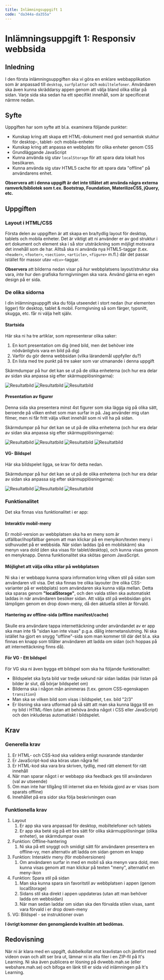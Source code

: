 ```yaml
---
title: Inlämningsuppgift 1
code: "da344a-da355a"
---
```

# Inlämningsuppgift 1: Responsiv webbsida

## Inledning

I den första inlämningsuppgiften ska vi göra en enklare webbapplikation som är anpassad till `desktop`, `surfplattor` och `mobiltelefoner`. Användaren ska även kunna skräddarsy appen genom att välja bland olika stilar på sidan. Varje sida ska sedan ha ett specifikt innehåll, som är specificerat närmre nedan.

## Syfte

Uppgiften har som syfte att bl.a. examinera följande punkter:

*   Kunskap kring att skapa ett HTML-dokument med god semantisk stuktur för desktop-, tablet- och mobila-enheter
*   Kunskap kring att anpassa en webbplats för olika enheter genom CSS
*   Grundläggande JavaScript
*   Kunna använda sig utav `localStorage` för att spara data lokalt hos besökaren.
*   Kunna använda sig utav HTML5 cache för att spara data "offline" på användarens enhet.

**Observera att i denna uppgift är det inte tillåtet att använda några externa ramverk/bibliotek som t.ex. Bootstrap, Foundation, MaterilizeCSS, jQuery, etc.**

## Uppgiften

### Layout i HTML/CSS

Första delen av uppgiften är att skapa en bra/tydlig layout för desktop, tablets och mobila enheter. Det är viktigt att ni använder er av god struktur i ert dokument och element ska i så stor utsträckning som möjligt motsvara det innehåll som de har. Alltså ska ni använda nya HTML5-taggar (t.ex. `<header>`, `<footer>`, `<section>`, `<article>`, `<figure>` m.fl.) där det passar istället för massor utav `<div>`-taggar.

**Observera** att bilderna nedan visar på *hur* webbplatsens layout/struktur ska vara, *inte* hur den grafiska formgivningen ska vara. Använd gärna en egen design på er sida.

### De olika sidorna

I din inlämningsuppgift ska du följa utseendet i stort nedan (hur elementen ligger) för desktop, tablet & mobil. Formgivning så som färger, typsnitt, skugga, etc. får ni välja helt själv.

#### Startsida

Här ska ni ha tre artiklar, som representerar olika saker:

1. En kort presentation om dig (med bild, men det behöver inte nödvänligtvis vara en bild på dig)
2. Varför du gör denna webbsidan (vilka lärandemål uppfyller du?)
3. En lista med tre punkt på tre saker som var utmanande i denna uppgift

Skärmdumpar på hur det kan se ut på de olika enheterna (och hur era delar av sidan ska anpassa sig efter skärmupplösningarna):

![Resultatbild](images/desktop1.png)
![Resultatbild](images/tablet1.png)
![Resultatbild](images/mobile1.png)

#### Presentation av figurer

Denna sida ska presentera minst 4st figurer som ska lägga sig på olika sätt, beroende på vilken enhet som man surfar in på. Jag använder mig utan filmer, men ni får fritt välja vilket innehåll som ni vill ha på sidan.

Skärmdumpar på hur det kan se ut på de olika enheterna (och hur era delar av sidan ska anpassa sig efter skärmupplösningarna):

![Resultatbild](images/desktop2.png)
![Resultatbild](images/tablet2.png)
![Resultatbild](images/mobile2.png)
![Resultatbild](images/mobile2b.png)

#### VG- Bildspel

Här ska bildspelet ligga, se krav för detta nedan.

Skärmdumpar på hur det kan se ut på de olika enheterna (och hur era delar av sidan ska anpassa sig efter skärmupplösningarna):

![Resultatbild](images/desktop3.png)
![Resultatbild](images/tablet3.png)
![Resultatbild](images/mobile3.png)

### Funktionalitet

Det ska finnas viss funktionalitet i er app:

#### Interaktiv mobil-meny

Er mobil-version av webbplatsen ska ha en meny som är utfällbar/ihopfällbar genom att man klickar på en menyikon/texten meny i sidhuvudet på er webbsida. När sidan laddas (på en mobilskärm) ska menyn vara dold (den ska visas för tablet/desktop), och kunna visas genom en menyknapp. Denna funktionalitet ska skötas genom JavaScript.

#### Möjlighet att välja olika stilar på webbplatsen

Ni ska i er webbapp kunna spara information kring vilken stil på sidan som användaren vill visa. Det ska finnas tre olika layouter (tre olika CSS-varianter på er webbplats) som användaren ska kunna välja mellan. Detta ska sparas genom **"localStorage"**, och den valda stilen ska automatiskt laddas in när användaren besöker sidan. Att välja stil på webbsidan görs lämpligen genom en drop down-meny, då den aktuella stilen är förvald.

#### Hantering av offline-sida (offline manifest/cache)

Skulle era användare tappa internettäckning under användandet av er app ska man inte få "sidan kan inte visas" p.g.a. dålig internetanslutning. Ni ska istället ha gjort en snygg "offline"-sida som man kommer till där det bl.a. ska finnas en knapp som tillåter användaren att ladda om sidan (och hoppas på att internettäckning finns då).

#### För VG - Ett bildspel

För VG ska ni även bygga ett bildspel som ska ha följande funktionalitet:

*   Bildspelet ska byta bild var tredje sekund när sidan laddas (när listan på bilder är slut, då börjar bildspelet om)
*   Bilderna ska i någon mån aninmeras (t.ex. genom CSS-egenskapen `transition`)
*   Man ska se vilken bild som visas i bildspelet, t.ex. bild "2/3"
*   Er lösning ska vara utformad på så sätt att man ska kunna lägga till en ny bild i HTML-filen (utan att behöva ändra något i CSS eller JavaScript) och den inkluderas automatiskt i bildspelet.

## Krav

### Generella krav

1. Er HTML- och CSS-kod ska validera enligt nuvarande standarder
2. Er JavaScript-kod ska köras utan några fel
3. Er HTML-kod ska vara bra skriven, tydlig, med rätt element för rätt innehåll
4. När man sparar något i er webbapp ska feedback ges till användaren (val av utseende)
5. Om man inte har tillgång till internet ska en felsida gjord av er visas (som sparats offline)
6. Innehållet på era sidor ska följa beskrivningen ovan

### Funktionella krav

1.  Layout
    1.  Er app ska vara anpassad för desktop, mobiltelefoner och tablets
    2.  Er app ska beté sig på ett bra sätt för olika skärmupplösningar (olika enheter), se skärmdumpar ovan
2.  Funktion: Offline-hantering
    1.  Ni ska på ett snyggt och smidigt sätt för användaren presentera en offline-vy, men alternativ att ladda om sidan genom en knapp
3.  Funktion: Interaktiv meny (för mobilversionen)
    1.  Om användaren surfar in med en mobil så ska menyn vara dold, men kunna visas genom att man klickar på texten "meny", alternativt en meny-ikon
4.  Funktion: Spara stil på sidan
    1.  Man ska kunna spara sin favoritstil av webbplatsen i appen (genom localStorage)
    2.  Sidans stil ska direkt i appen uppdateras (utan att man behöver ladda om webbsidan)
	3.  När man sedan laddar om sidan ska den förvalda stilen visas, samt vara förvald i er drop down-meny
5.  VG: Bildspel - se instruktioner ovan

**I övrigt kommer den genomgående kvalitén att bedömas.**

## Redovisning

När ni är klara med en uppgift, dubbelkollat mot kravlistan och jämfört med videon ovan och allt ser bra ut, lämnar ni in alla filer i en ZIP-fil på It's Learning. Ni ska även publicera er lösning på dvwebb.mah.se (eller webshare.mah.se) och bifoga en länk till er sida vid inlämningen på It's Learning.
